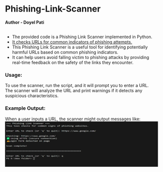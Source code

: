# Phishing-Link-Scanner
<b> Author - Doyel Pati</b>
<ul>
<br>
<li>The provided code is a Phishing Link Scanner implemented in Python.</li>
<u> <li> It checks URLs for common indicators of phishing attempts.</li> </u>
  <li> This Phishing Link Scanner is a useful tool for identifying potentially harmful URLs based on common phishing indicators.</li>
  <li>It can help users avoid falling victim to phishing attacks by providing real-time feedback on the safety of the links they encounter.</li>
</ul>
<h3> Usage: </h3>
To use the scanner, run the script, and it will prompt you to enter a URL.<br>
The scanner will analyze the URL and print warnings if it detects any suspicious characteristics.
<h3>Example Output:</h3>
When a user inputs a URL, the scanner might output messages like:
<img src="./picture.png" width="600" height="150"/>
